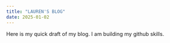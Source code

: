 ```yaml
---
title: "LAUREN'S BLOG"
date: 2025-01-02
---
```


Here is my quick draft of my blog. I am building my github skills.

